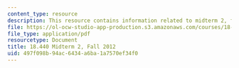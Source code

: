 ```yaml
---
content_type: resource
description: This resource contains information related to midterm 2, fall 2012.
file: https://ol-ocw-studio-app-production.s3.amazonaws.com/courses/18-440-probability-and-random-variables-spring-2014/497f098b94ac6434a6ba1a7570ef34f0_MIT18_440S14_mid2_2012.pdf
file_type: application/pdf
resourcetype: Document
title: 18.440 Midterm 2, Fall 2012
uid: 497f098b-94ac-6434-a6ba-1a7570ef34f0
---
```


